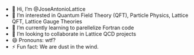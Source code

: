 - 👋 Hi, I’m @JoseAntonioLattice
- 👀 I’m interested in Quantum Field Theory (QFT), Particle Physics, Lattice QFT, Lattice Gauge Theories
- 🌱 I’m currently learning to parellelize Fortran code
- 💞️ I’m looking to collaborate in Lattice QCD projects
- 😄 Pronouns: wtf?
- ⚡ Fun fact: We are dust in the wind.

<!---
JoseAntonioLattice/JoseAntonioLattice is a ✨ special ✨ repository because its `README.md` (this file) appears on your GitHub profile.
You can click the Preview link to take a look at your changes.
--->
